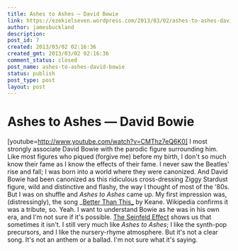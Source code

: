 ```yaml
---
title: Ashes to Ashes — David Bowie
link: https://ezekielseven.wordpress.com/2013/03/02/ashes-to-ashes-david-bowie/
author: jamesbuckland
description: 
post_id: 7
created: 2013/03/02 02:16:36
created_gmt: 2013/03/02 02:16:36
comment_status: closed
post_name: ashes-to-ashes-david-bowie
status: publish
post_type: post
layout: post
---
```


# Ashes to Ashes — David Bowie

[youtube=http://www.youtube.com/watch?v=CMThz7eQ6K0] I most strongly associate David Bowie with the parodic figure surrounding him. Like most figures who piqued (forgive me) before my birth, I don't so much know their fame as I know the effects of their fame. I never saw the Beatles' rise and fall; I was born into a world where they were canonized. And David Bowie had been canonized as this ridiculous cross-dressing Ziggy Stardust figure, wild and distinctive and flashy, the way I thought of most of the '80s. But I was on shuffle and _Ashes to Ashes_ came up. My first impression was, (distressingly), the song _[Better Than This_](http://www.youtube.com/watch?v=HmOlLvqtPgc) by Keane. Wikipedia confirms it was a tribute, so. Yeah. I want to understand Bowie as he was in his own era, and I'm not sure if it's possible. [The Seinfeld Effect](http://tvtropes.org/pmwiki/pmwiki.php/Main/SeinfeldIsUnfunny) shows us that sometimes it isn't. I still very much like _Ashes to Ashes_; I like the synth-pop precursors, and I like the nursery-rhyme atmosphere. But it's not a clear song. It's not an anthem or a ballad. I'm not sure what it's saying.